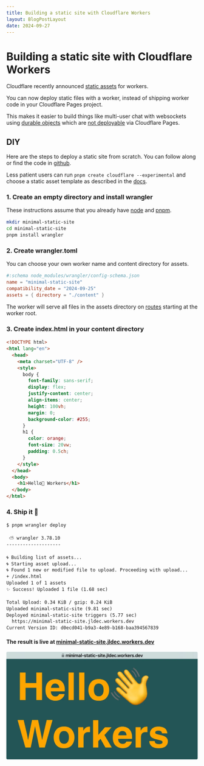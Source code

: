 ```yaml
---
title: Building a static site with Cloudflare Workers
layout: BlogPostLayout
date: 2024-09-27
---
```

# Building a static site with Cloudflare Workers

Cloudflare recently announced [static assets](https://blog.cloudflare.com/builder-day-2024-announcements/#static-asset-hosting) for workers.

You can now deploy static files with a worker, instead of shipping worker code in your Cloudflare Pages project.

This makes it easier to build things like multi-user chat with websockets using [durable objects](https://developers.cloudflare.com/durable-objects/) which are [not deployable](https://developers.cloudflare.com/workers/static-assets/compatibility-matrix/) via Cloudflare Pages.

## DIY

Here are the steps to deploy a static site from scratch. You can follow along or find the code in [github](https://github.com/jldec/minimal-static-site).

Less patient users can run `pnpm create cloudflare --experimental` and choose a static asset template as described in the [docs](https://developers.cloudflare.com/workers/static-assets/get-started/#1-create-a-new-worker-project-using-the-cli).

### 1. Create an empty directory and install wrangler
These instructions assume that you already have [node](https://nodejs.org/) and [pnpm](https://pnpm.io/).
```sh
mkdir minimal-static-site
cd minimal-static-site
pnpm install wrangler
```

### 2. Create wrangler.toml
You can choose your own worker name and content directory for assets.
```toml
#:schema node_modules/wrangler/config-schema.json
name = "minimal-static-site"
compatibility_date = "2024-09-25"
assets = { directory = "./content" }
```
The worker will serve all files in the assets directory on [routes](https://developers.cloudflare.com/workers/static-assets/routing/) starting at the worker root.

### 3. Create index.html in your content directory
```html
<!DOCTYPE html>
<html lang="en">
  <head>
    <meta charset="UTF-8" />
    <style>
      body {
        font-family: sans-serif;
        display: flex;
        justify-content: center;
        align-items: center;
        height: 100vh;
        margin: 0;
        background-color: #255;
      }
      h1 {
        color: orange;
        font-size: 20vw;
        padding: 0.5ch;
      }
    </style>
  </head>
  <body>
    <h1>Hello👋 Workers</h1>
  </body>
</html>
```

### 4. Ship it 🚢

```txt
$ pnpm wrangler deploy

 ⛅️ wrangler 3.78.10
--------------------

🌀 Building list of assets...
🌀 Starting asset upload...
🌀 Found 1 new or modified file to upload. Proceeding with upload...
+ /index.html
Uploaded 1 of 1 assets
✨ Success! Uploaded 1 file (1.68 sec)

Total Upload: 0.34 KiB / gzip: 0.24 KiB
Uploaded minimal-static-site (9.81 sec)
Deployed minimal-static-site triggers (5.77 sec)
  https://minimal-static-site.jldec.workers.dev
Current Version ID: d0ecd041-b9a3-4e89-b168-baa394567839
```

#### The result is live at [minimal-static-site.jldec.workers.dev](https://minimal-static-site.jldec.workers.dev)
[![minimal-static-site.jldec.workers.dev](/images/minimal-static-site.jldec.workers.dev.webp)](https://minimal-static-site.jldec.workers.dev)